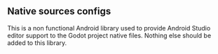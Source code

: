 ## Native sources configs

This is a non functional Android library used to provide Android Studio editor support to the Godot project native files.
Nothing else should be added to this library.
